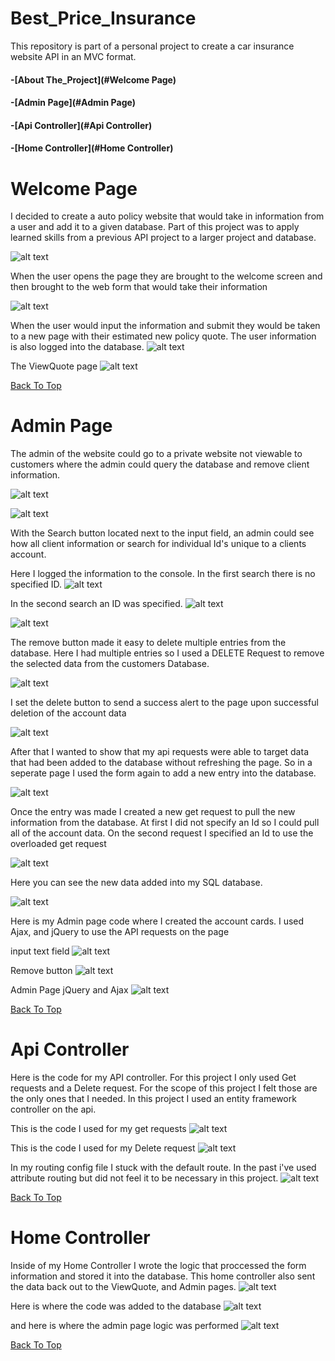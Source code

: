 # Best_Price_Insurance
This repository is part of a personal project to create a car insurance website API in an MVC format.

#### -[About The_Project](#Welcome Page)

#### -[Admin Page](#Admin Page)

#### -[Api Controller](#Api Controller)

#### -[Home Controller](#Home Controller)



# **Welcome Page**

I decided to create a auto policy website that would take in information from a user and add it to a given database. Part of this project was to apply learned skills from a previous API project to a larger project and database.

![alt text](https://github.com/Tmc802/Best_Price_Insurance/blob/master/InsurancePolicyApi/BP%20insurance%20images/BPwelcomePage.jpg)

When the user opens the page they are brought to the welcome screen and then brought to the web form that would take their information

![alt text](https://github.com/Tmc802/Best_Price_Insurance/blob/master/InsurancePolicyApi/BP%20insurance%20images/BPpolicyForm.jpg)

When the user would input the information and submit they would be taken to a new page with their estimated new policy quote. The user information is also logged into the database.
![alt text](https://github.com/Tmc802/Best_Price_Insurance/blob/master/InsurancePolicyApi/BP%20insurance%20images/BPpolicyFormWithData.jpg)

The ViewQuote page
![alt text](https://github.com/Tmc802/Best_Price_Insurance/blob/master/InsurancePolicyApi/BP%20insurance%20images/BPviewQuote.jpg)

[Back To Top](#Web_Api_Demo)

# **Admin Page**

The admin of the website could go to a private website not viewable to customers where the admin could query the database and remove client information.

![alt text](https://github.com/Tmc802/Best_Price_Insurance/blob/master/InsurancePolicyApi/BP%20insurance%20images/BPhomeAdminUrl.jpg)

![alt text](https://github.com/Tmc802/Best_Price_Insurance/blob/master/InsurancePolicyApi/BP%20insurance%20images/BPadminPage.jpg)

With the Search button located next to the input field, an admin could see how all client information or search for individual Id's unique to a clients account.

Here I logged the information to the console. In the first search there is no specified ID. 
![alt text](https://github.com/Tmc802/Best_Price_Insurance/blob/master/InsurancePolicyApi/BP%20insurance%20images/initialAdminGetRequest.jpg)

In the second search an ID was specified.
![alt text](https://github.com/Tmc802/Best_Price_Insurance/blob/master/InsurancePolicyApi/BP%20insurance%20images/adminGetRequestWithId.jpg)

![alt text](https://github.com/Tmc802/Best_Price_Insurance/blob/master/InsurancePolicyApi/BP%20insurance%20images/adminGetRequestWithIdResult.jpg)

The remove button made it easy to delete multiple entries from the database. Here I had multiple entries so I used a DELETE Request to remove the selected data from the customers Database.

![alt text](https://github.com/Tmc802/Best_Price_Insurance/blob/master/InsurancePolicyApi/BP%20insurance%20images/databaseMultiEntry.jpg)


I set the delete button to send a success alert to the page upon successful deletion of the account data

![alt text](https://github.com/Tmc802/Best_Price_Insurance/blob/master/InsurancePolicyApi/BP%20insurance%20images/MultiEntryAdminPageDeleteSuccess.jpg)

After that I wanted to show that my api requests were able to target data that had been added to the database without refreshing the page. So in a seperate page I used the form again to add a new entry into the database.

![alt text](https://github.com/Tmc802/Best_Price_Insurance/blob/master/InsurancePolicyApi/BP%20insurance%20images/NewDBEntry.jpg)

Once the entry was made I created a new get request to pull the new information from the database. At first I did not specify an Id so I could pull all of the account data. On the second request I specified an Id to use the overloaded get request

![alt text](https://github.com/Tmc802/Best_Price_Insurance/blob/master/InsurancePolicyApi/BP%20insurance%20images/NewDBgetRequestsWithNewEntry.jpg)

Here you can see the new data added into my SQL database.

![alt text](https://github.com/Tmc802/Best_Price_Insurance/blob/master/InsurancePolicyApi/BP%20insurance%20images/BestPriceDBinVS.jpg)

Here is my Admin page code where I created the account cards. I used Ajax, and jQuery to use the API requests on the page

input text field
![alt text](https://github.com/Tmc802/Best_Price_Insurance/blob/master/InsurancePolicyApi/BP%20insurance%20images/adminTextSearchCode.jpg)

Remove button
![alt text](https://github.com/Tmc802/Best_Price_Insurance/blob/master/InsurancePolicyApi/BP%20insurance%20images/adminRemoveButtonCode.jpg)

Admin Page jQuery and Ajax
![alt text](https://github.com/Tmc802/Best_Price_Insurance/blob/master/InsurancePolicyApi/BP%20insurance%20images/AdminPageAjaxJqueryCode.jpg)





[Back To Top](#Best_Price_Insurance)

# **Api Controller**

Here is the code for my API controller. For this project I only used Get requests and a Delete request. For the scope of this project I felt those are the only ones that I needed. In this project I used an entity framework controller on the api.

This is the code I used for my get requests
![alt text](https://github.com/Tmc802/Best_Price_Insurance/blob/master/InsurancePolicyApi/BP%20insurance%20images/ApiControllerGetRequests.jpg)

This is the code I used for my Delete request
![alt text](https://github.com/Tmc802/Best_Price_Insurance/blob/master/InsurancePolicyApi/BP%20insurance%20images/ApiControllerDeleteRequest.jpg)

In my routing config file I stuck with the default route. In the past i've used attribute routing but did not feel it to be necessary in this project.
![alt text](https://github.com/Tmc802/Best_Price_Insurance/blob/master/InsurancePolicyApi/BP%20insurance%20images/ApiRouteFile.jpg)

[Back To Top](#Web_Api_Demo)

# **Home Controller**

Inside of my Home Controller I wrote the logic that proccessed the form information and stored it into the database. This home controller also sent the data back out to the ViewQuote, and Admin pages.
![alt text](https://github.com/Tmc802/Best_Price_Insurance/blob/master/InsurancePolicyApi/BP%20insurance%20images/BPHomeController.jpg)

Here is where the code was added to the database
![alt text](https://github.com/Tmc802/Best_Price_Insurance/blob/master/InsurancePolicyApi/BP%20insurance%20images/BPHomeControllerSqlQueryCode.jpg)

and here is where the admin page logic was performed
![alt text](https://github.com/Tmc802/Best_Price_Insurance/blob/master/InsurancePolicyApi/BP%20insurance%20images/BPHomeControllerAdminPageLogic.jpg)

[Back To Top](#Web_Api_Demo)
